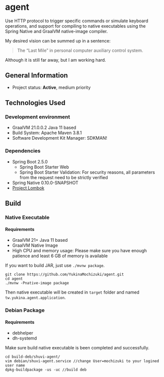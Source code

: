# agent

Use HTTP protocol to trigger specific commands or simulate keyboard operations, and support for compiling to native executables using the Spring Native and GraalVM native-image compiler.

My desired vision can be summed up in a sentence:

> The “Last Mile” in personal computer auxiliary control system.

Although it is still far away, but I am working hard.

## General Information
- Project status: **Active**, medium priority

## Technologies Used
### Development environment
- GraalVM 21.0.0.2 Java 11 based
- Build System: Apache Maven 3.8.1
- Software Development Kit Manager: SDKMAN!

### Dependencies
- Spring Boot 2.5.0
  - Spring Boot Starter Web
  - Spring Boot Starter Validation: For security reasons, all parameters from the request need to be strictly verified
- Spring Native 0.10.0-SNAPSHOT
- [Project Lombok](https://projectlombok.org/)

## Build
### Native Executable
#### Requirements
- GraalVM 21+ Java 11 based
- GraalVM Native Image
- High CPU and memory usage: Please make sure you have enough patience and least 6 GB of memory is available

If you want to build JAR, just use `./mvnw package`.

```Shell
git clone https://github.com/YukinaMochizuki/agent.git
cd agent
./mvnw -Pnative-image package
```

Then native executable will be created in `target` folder and named `tw.yukina.agent.application`.

### Debian Package
#### Requirements
- debhelper
- dh-systemd

Make sure build native executable is been completed and successfully.

```Shell
cd build-deb/shuvi-agent/
vim debian/shuvi-agent.service //change User=mochizuki to your logined user name
dpkg-buildpackage -us -uc //build deb
```


